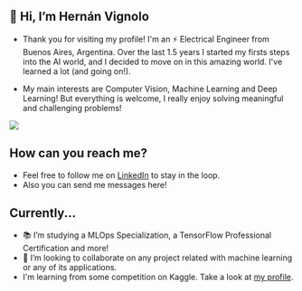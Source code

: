 ## 👋 Hi, I’m Hernán Vignolo
- Thank you for visiting my profile! I'm an ⚡ Electrical Engineer from Buenos Aires, Argentina. Over the last 1.5 years I started my firsts steps into the AI world, 
and I decided to move on in this amazing world. I've learned a lot (and going on!).

- My main interests are Computer Vision, Machine Learning and Deep Learning! But everything is welcome, I really enjoy solving meaningful and challenging problems!

![](https://komarev.com/ghpvc/?username=hvignolo87&color=blue&style=plastic)

## How can you reach me?
- Feel free to follow me on <a href="https://www.linkedin.com/in/hernanvignolo/?locale=en_US"/>LinkedIn<a/> to stay in the loop.
- Also you can send me messages here!

## Currently...
- 📚 I’m studying a MLOps Specialization, a TensorFlow Professional Certification and more!
- 🤝 I’m looking to collaborate on any project related with machine learning or any of its applications.
- I'm learning from some competition on Kaggle. Take a look at <a href="https://www.kaggle.com/hernnvignolo" />my profile<a/>.

<!---
hvignolo87/hvignolo87 is a ✨ special ✨ repository because its `README.md` (this file) appears on your GitHub profile.
You can click the Preview link to take a look at your changes.
--->
